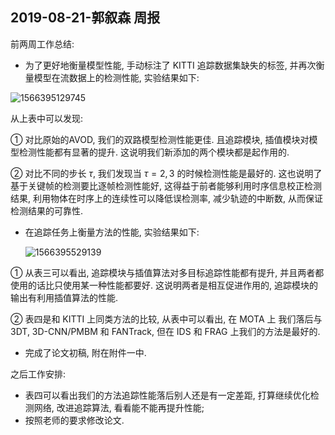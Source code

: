 ## 2019-08-21-郭叙森  周报

前两周工作总结:

- 为了更好地衡量模型性能, 手动标注了 KITTI 追踪数据集缺失的标签, 并再次衡量模型在流数据上的检测性能, 实验结果如下:

![1566395129745](/home/mooyu/.config/Typora/typora-user-images/1566395129745.png)

从上表中可以发现:

① 对比原始的AVOD, 我们的双路模型检测性能更佳. 且追踪模块, 插值模块对模型检测性能都有显著的提升. 这说明我们新添加的两个模块都是起作用的.

② 对比不同的步长 $\tau$, 我们发现当 $\tau = 2, 3$ 的时候检测性能是最好的. 这也说明了基于关键帧的检测要比逐帧检测性能好, 这得益于前者能够利用时序信息校正检测结果, 利用物体在时序上的连续性可以降低误检测率, 减少轨迹的中断数, 从而保证检测结果的可靠性.

- 在追踪任务上衡量方法的性能, 实验结果如下:

  ![1566395529139](/home/mooyu/.config/Typora/typora-user-images/1566395529139.png)

① 从表三可以看出, 追踪模块与插值算法对多目标追踪性能都有提升, 并且两者都使用的话比只使用某一种性能都要好. 这说明两者是相互促进作用的, 追踪模块的输出有利用插值算法的性能.

② 表四是和 KITTI 上同类方法的比较, 从表中可以看出, 在 MOTA 上 我们落后与3DT, 3D-CNN/PMBM 和 FANTrack, 但在 IDS 和 FRAG 上我们的方法是最好的.

- 完成了论文初稿, 附在附件一中.



之后工作安排:

- 表四可以看出我们的方法追踪性能落后别人还是有一定差距, 打算继续优化检测网络, 改进追踪算法, 看看能不能再提升性能;
- 按照老师的要求修改论文.

